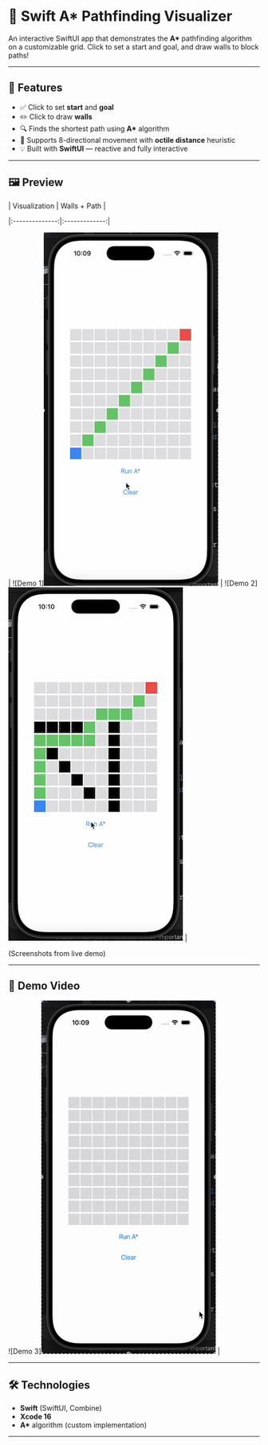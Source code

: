 # 🧭 Swift A* Pathfinding Visualizer

An interactive SwiftUI app that demonstrates the **A\*** pathfinding algorithm on a customizable grid.
Click to set a start and goal, and draw walls to block paths!

---

## 🚀 Features

- ✅ Click to set **start** and **goal**
- ✏️ Click to draw **walls**
- 🔍 Finds the shortest path using **A\*** algorithm
- 🧠 Supports 8-directional movement with **octile distance** heuristic
- 💡 Built with **SwiftUI** — reactive and fully interactive

---

## 🖼️ Preview

| Visualization | Walls + Path |

|:--------------:|:-------------:|

| ![Demo 1]<img src="Images/demo1.png" width="350" height="709"/> | ![Demo 2]<img src="Images/demo2.png" width="350" height="709"/> | 

(Screenshots from live demo)

---

## 🎥 Demo Video

![Demo 3]<img src="Images/demo.gif" width="350" height="709"/> |

---

## 🛠️ Technologies

- **Swift** (SwiftUI, Combine)
- **Xcode 16**
- **A\*** algorithm (custom implementation)

---
